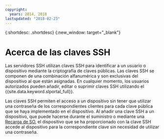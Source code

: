 ```yaml
---
copyright:
  years: 2014, 2018
lastupdated: "2018-02-23"
---
```


{:shortdesc: .shortdesc}
{:new_window: target="_blank"}

# Acerca de las claves SSH 

Las servidores SSH utilizan claves SSH para identificar a un usuario o dispositivo mediante la criptografía de claves públicas. Las claves SSH se componen de una combinación alfanumérica y son exclusivas del dispositivo al que están asignadas. En cualquier momento, los usuarios autorizados pueden añadir, editar o suprimir claves SSH utilizando el {{site.data.keyword.slportal_full}}.

Las claves SSH permiten el acceso a un dispositivo sin tener que utilizar una contraseña de los correspondientes clientes para cada clave pública que se haya implementado en el dispositivo. Al añadir una clave SSH a un dispositivo, que puede hacerse durante el suministro o mediante una [Recarga de SO](../software/vsi_reload_os.html), el dispositivo que se ha proporcionado con la clave SSH accede al dispositivo para la correspondiente clave sin necesidad de utilizar una contraseña.
